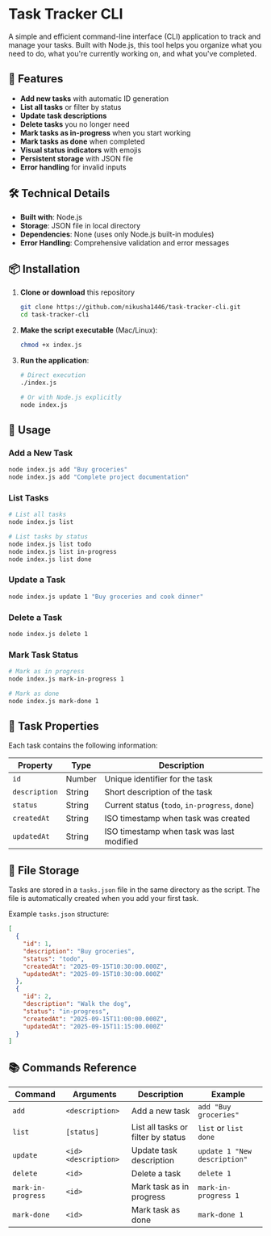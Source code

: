 # Task Tracker CLI

A simple and efficient command-line interface (CLI) application to track and manage your tasks. Built with Node.js, this tool helps you organize what you need to do, what you're currently working on, and what you've completed.

## 🚀 Features

- **Add new tasks** with automatic ID generation
- **List all tasks** or filter by status
- **Update task descriptions**
- **Delete tasks** you no longer need
- **Mark tasks as in-progress** when you start working
- **Mark tasks as done** when completed
- **Visual status indicators** with emojis
- **Persistent storage** with JSON file
- **Error handling** for invalid inputs

## 🛠️ Technical Details

- **Built with**: Node.js
- **Storage**: JSON file in local directory
- **Dependencies**: None (uses only Node.js built-in modules)
- **Error Handling**: Comprehensive validation and error messages

## 📦 Installation

1. **Clone or download** this repository
   ```bash
   git clone https://github.com/nikusha1446/task-tracker-cli.git
   cd task-tracker-cli
   ```
2. **Make the script executable** (Mac/Linux):
   ```bash
   chmod +x index.js
   ```
3. **Run the application**:

   ```bash
   # Direct execution
   ./index.js

   # Or with Node.js explicitly
   node index.js
   ```

## 📖 Usage

### Add a New Task

```bash
node index.js add "Buy groceries"
node index.js add "Complete project documentation"
```

### List Tasks

```bash
# List all tasks
node index.js list

# List tasks by status
node index.js list todo
node index.js list in-progress
node index.js list done
```

### Update a Task

```bash
node index.js update 1 "Buy groceries and cook dinner"
```

### Delete a Task

```bash
node index.js delete 1
```

### Mark Task Status

```bash
# Mark as in progress
node index.js mark-in-progress 1

# Mark as done
node index.js mark-done 1
```

## 📄 Task Properties

Each task contains the following information:

| Property      | Type   | Description                                    |
| ------------- | ------ | ---------------------------------------------- |
| `id`          | Number | Unique identifier for the task                 |
| `description` | String | Short description of the task                  |
| `status`      | String | Current status (`todo`, `in-progress`, `done`) |
| `createdAt`   | String | ISO timestamp when task was created            |
| `updatedAt`   | String | ISO timestamp when task was last modified      |

## 📁 File Storage

Tasks are stored in a `tasks.json` file in the same directory as the script. The file is automatically created when you add your first task.

Example `tasks.json` structure:

```json
[
  {
    "id": 1,
    "description": "Buy groceries",
    "status": "todo",
    "createdAt": "2025-09-15T10:30:00.000Z",
    "updatedAt": "2025-09-15T10:30:00.000Z"
  },
  {
    "id": 2,
    "description": "Walk the dog",
    "status": "in-progress",
    "createdAt": "2025-09-15T11:00:00.000Z",
    "updatedAt": "2025-09-15T11:15:00.000Z"
  }
]
```

## 📚 Commands Reference

| Command            | Arguments            | Description                        | Example                      |
| ------------------ | -------------------- | ---------------------------------- | ---------------------------- |
| `add`              | `<description>`      | Add a new task                     | `add "Buy groceries"`        |
| `list`             | `[status]`           | List all tasks or filter by status | `list` or `list done`        |
| `update`           | `<id> <description>` | Update task description            | `update 1 "New description"` |
| `delete`           | `<id>`               | Delete a task                      | `delete 1`                   |
| `mark-in-progress` | `<id>`               | Mark task as in progress           | `mark-in-progress 1`         |
| `mark-done`        | `<id>`               | Mark task as done                  | `mark-done 1`                |
